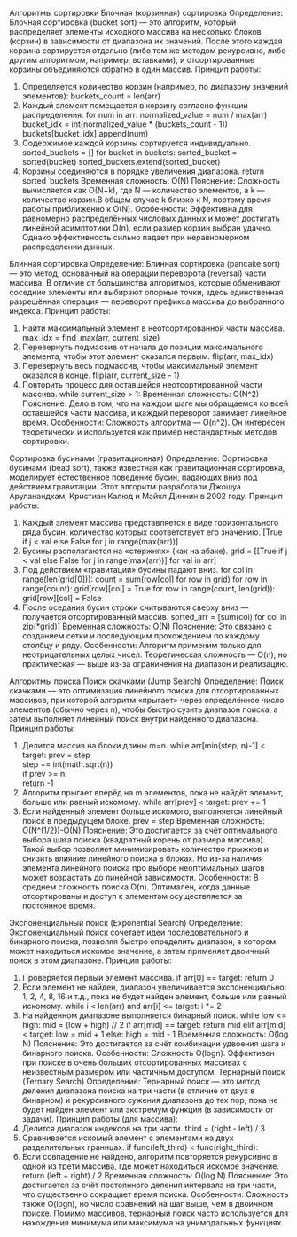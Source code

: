 Алгоритмы сортировки
Блочная (корзинная) сортировка
Определение: Блочная сортировка (bucket sort) — это алгоритм, который распределяет элементы исходного массива на несколько блоков (корзин) в зависимости от диапазона их значений. После этого каждая корзина сортируется отдельно (либо тем же методом рекурсивно, либо другим алгоритмом, например, вставками), и отсортированные корзины объединяются обратно в один массив.
Принцип работы:
1. Определяется количество корзин (например, по диапазону значений элементов):
   buckets_count = len(arr)
2. Каждый элемент помещается в корзину согласно функции распределения:
   for num in arr:
        normalized_value = num / max(arr)
        bucket_idx = int(normalized_value * (buckets_count - 1))
        buckets[bucket_idx].append(num)
3. Содержимое каждой корзины сортируется индивидуально.
    sorted_buckets = []
    for bucket in buckets:
        sorted_bucket = sorted(bucket)
        sorted_buckets.extend(sorted_bucket)
4. Корзины соединяются в порядке увеличения диапазона.
   return sorted_buckets
Временная сложность: O(N)
Пояснение:
Сложность вычисляется как O(N+k), где N — количество элементов, а k — количество корзин.В общем случае k близко к N, поэтому время работы приближенно к O(N).
Особенности:
Эффективна для равномерно распределённых числовых данных и может достигать линейной асимптотики O(n), если размер корзин выбран удачно. Однако эффективность сильно падает при неравномерном распределении данных.

Блинная сортировка
Определение: Блинная сортировка (pancake sort) — это метод, основанный на операции переворота (reversal) части массива. В отличие от большинства алгоритмов, которые обменивают соседние элементы или выбирают опорные точки, здесь единственная разрешённая операция — переворот префикса массива до выбранного индекса.
Принцип работы:
1. Найти максимальный элемент в неотсортированной части массива.
    max_idx = find_max(arr, current_size)
2. Перевернуть подмассив от начала до позиции максимального элемента, чтобы этот элемент оказался первым.
   flip(arr, max_idx)
3. Перевернуть весь подмассив, чтобы максимальный элемент оказался в конце.
   flip(arr, current_size - 1)
4. Повторить процесс для оставшейся неотсортированной части массива.
   while current_size > 1:
Временная сложность: O(N^2)
Пояснение:
Дело в том, что на каждом шаге мы обращаемся ко всей оставшейся части массива, и каждый переворот занимает линейное время.
Особенности:
Сложность алгоритма — O(n^2). Он интересен теоретически и используется как пример нестандартных методов сортировки.

Сортировка бусинами (гравитационная)
Определение: Сортировка бусинами (bead sort), также известная как гравитационная сортировка, моделирует естественное поведение бусин, падающих вниз под действием гравитации. Этот алгоритм разработали Джошуа Аруланандхам, Кристиан Калюд и Майкл Диннин в 2002 году.
Принцип работы:
1. Каждый элемент массива представляется в виде горизонтального ряда бусин, количество которых соответствует его значению.
   [True if j < val else False for j in range(max(arr))]
2. Бусины располагаются на «стержнях» (как на абаке).
   grid = [[True if j < val else False for j in range(max(arr))] for val in arr]
3. Под действием «гравитации» бусины падают вниз.
   for col in range(len(grid[0])):
        count = sum(row[col] for row in grid)
        for row in range(count):
            grid[row][col] = True
        for row in range(count, len(grid)):
            grid[row][col] = False
4. После оседания бусин строки считываются сверху вниз — получается отсортированный массив.
    sorted_arr = [sum(col) for col in zip(*grid)]
Временная сложность: O(N)
Пояснение:
Это связано с созданием сетки и последующим прохождением по каждому столбцу и ряду.
Особенности:
Алгоритм применим только для неотрицательных целых чисел. Теоретическая сложность — O(n), но практическая — выше из-за ограничения на диапазон и реализацию.

Алгоритмы поиска
Поиск скачками (Jump Search)
Определение:
Поиск скачками — это оптимизация линейного поиска для отсортированных массивов, при которой алгоритм «прыгает» через определённое число элементов (обычно через n), чтобы быстро сузить диапазон поиска, а затем выполняет линейный поиск внутри найденного диапазона.
Принцип работы:
1. Делится массив на блоки длины m=n.
   while arr[min(step, n)-1] < target:
        prev = step                     
        step += int(math.sqrt(n))       
        if prev >= n:                   
            return -1
2. Алгоритм прыгает вперёд на m элементов, пока не найдёт элемент, больше или равный искомому.
   while arr[prev] < target:
        prev += 1
3. Если найденный элемент больше искомого, выполняется линейный поиск в предыдущем блоке.
   prev = step
Временная сложность: O(N^(1/2))-O(N)
Пояснение:
Это достигается за счёт оптимального выбора шага поиска (квадратный корень от размера массива). Такой выбор позволяет минимизировать количество прыжков и снизить влияние линейного поиска в блоках. Но из-за наличия элемента линейного поиска про выборе неоптимальных шагов может возрастать до линейной зависимости.
Особенности:
В среднем сложность поиска O(n).
Оптимален, когда данные отсортированы и доступ к элементам осуществляется за постоянное время.

Экспоненциальный поиск (Exponential Search)
Определение:
Экспоненциальный поиск сочетает идеи последовательного и бинарного поиска, позволяя быстро определить диапазон, в котором может находиться искомое значение, а затем применяет двоичный поиск в этом диапазоне.
Принцип работы:
1. Проверяется первый элемент массива.
   if arr[0] == target:
        return 0
2. Если элемент не найден, диапазон увеличивается экспоненциально: 1, 2, 4, 8, 16 и т.д., пока не будет найден элемент, больше или равный искомому.
    while i < len(arr) and arr[i] <= target:
        i *= 2
3. На найденном диапазоне выполняется бинарный поиск.
   while low <= high:
        mid = (low + high) // 2
        if arr[mid] == target:
            return mid
        elif arr[mid] < target:
            low = mid + 1
        else:
            high = mid - 1
Временная сложность: O(log⁡ N)
Пояснение:
Это достигается за счёт комбинации удвоения шага и бинарного поиска.
Особенности:
Сложность O(log⁡n). Эффективен при поиске в очень больших отсортированных массивах с неизвестным размером или частичным доступом.
Тернарный поиск (Ternary Search)
Определение:
Тернарный поиск — это метод деления диапазона поиска на три части (в отличие от двух в бинарном) и рекурсивного сужения диапазона до тех пор, пока не будет найден элемент или экстремум функции (в зависимости от задачи).
Принцип работы (для массива):
1. Делится диапазон индексов на три части.
   third = (right - left) / 3
2. Сравнивается искомый элемент с элементами на двух разделительных границах.
   if func(left_third) < func(right_third):
3. Если совпадение не найдено, алгоритм повторяется рекурсивно в одной из трети массива, где может находиться искомое значение.
   return (left + right) / 2
Временная сложность: O(log⁡ N)
Пояснение:
Это достигается за счёт постоянного деления интервала на три части, что существенно сокращает время поиска.
Особенности:
Сложность также O(log⁡n), но число сравнений на шаг выше, чем в двоичном поиске.
Помимо массивов, тернарный поиск часто используется для нахождения минимума или максимума на унимодальных функциях.

